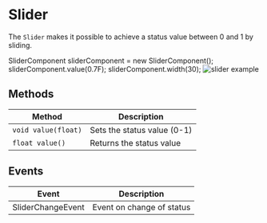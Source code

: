 # Slider

The `Slider` makes it possible to achieve a status value between 0 and 1 by sliding.

<code-block lang="java">
SliderComponent sliderComponent = new SliderComponent();
sliderComponent.value(0.7F);
sliderComponent.width(30);
</code-block>
<img src="slider.png" alt="slider example"/>

## Methods

| Method                                    | Description                 |
|-------------------------------------------|-----------------------------|
| <code>void value(float)</code>            | Sets the status value (0-1) |
| <code>float value()</code>                | Returns the status value    |

## Events

| Event              | Description               |
|--------------------|---------------------------|
| SliderChangeEvent  | Event on change of status |